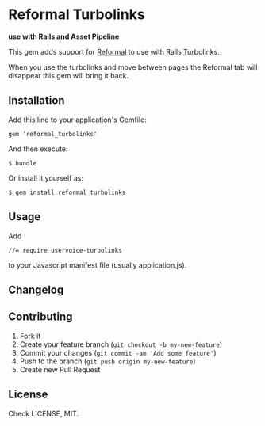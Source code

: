 # Reformal Turbolinks

**use with Rails and Asset Pipeline**

This gem adds support for [Reformal](http://reformal.ru/) to use with Rails Turbolinks.

When you use the turbolinks and move between pages the Reformal tab will disappear this gem will bring it back.

## Installation

Add this line to your application's Gemfile:

    gem 'reformal_turbolinks'

And then execute:

    $ bundle

Or install it yourself as:

    $ gem install reformal_turbolinks

## Usage

Add

    //= require uservoice-turbolinks

to your Javascript manifest file (usually application.js).

## Changelog



## Contributing

1. Fork it
2. Create your feature branch (`git checkout -b my-new-feature`)
3. Commit your changes (`git commit -am 'Add some feature'`)
4. Push to the branch (`git push origin my-new-feature`)
5. Create new Pull Request

## License

Check LICENSE, MIT.
